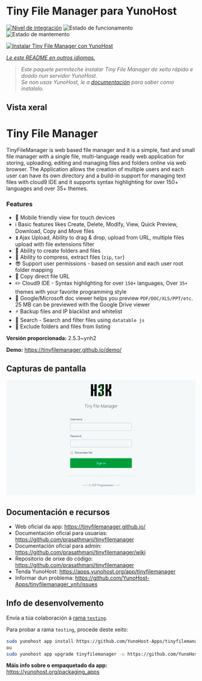 <!--
NOTA: Este README foi creado automáticamente por <https://github.com/YunoHost/apps/tree/master/tools/readme_generator>
NON debe editarse manualmente.
-->

# Tiny File Manager para YunoHost

[![Nivel de integración](https://dash.yunohost.org/integration/tinyfilemanager.svg)](https://dash.yunohost.org/appci/app/tinyfilemanager) ![Estado de funcionamento](https://ci-apps.yunohost.org/ci/badges/tinyfilemanager.status.svg) ![Estado de mantemento](https://ci-apps.yunohost.org/ci/badges/tinyfilemanager.maintain.svg)

[![Instalar Tiny File Manager con YunoHost](https://install-app.yunohost.org/install-with-yunohost.svg)](https://install-app.yunohost.org/?app=tinyfilemanager)

*[Le este README en outros idiomas.](./ALL_README.md)*

> *Este paquete permíteche instalar Tiny File Manager de xeito rápido e doado nun servidor YunoHost.*  
> *Se non usas YunoHost, le a [documentación](https://yunohost.org/install) para saber como instalalo.*

## Vista xeral

# Tiny File Manager

TinyFileManager is web based file manager and it is a simple, fast and small file manager with a single file, multi-language ready web application for storing, uploading, editing and managing files and folders online via web browser. The Application allows the creation of multiple users and each user can have its own directory and a build-in support for managing text files with cloud9 IDE and it supports syntax highlighting for over 150+ languages and over 35+ themes.

### Features

- :iphone: Mobile friendly view for touch devices
- :information_source: Basic features likes Create, Delete, Modify, View, Quick Preview, Download, Copy and Move files
- :arrow_double_up: Ajax Upload, Ability to drag & drop, upload from URL, multiple files upload with file extensions filter
- :file_folder: Ability to create folders and files
- :gift: Ability to compress, extract files (`zip`, `tar`)
- :sunglasses: Support user permissions - based on session and each user root folder mapping
- :floppy_disk: Copy direct file URL
- :pencil2: Cloud9 IDE - Syntax highlighting for over `150+` languages, Over `35+` themes with your favorite programming style
- :page_facing_up: Google/Microsoft doc viewer helps you preview `PDF/DOC/XLS/PPT/etc`. 25 MB can be previewed with the Google Drive viewer
- :zap: Backup files and IP blacklist and whitelist
- :mag_right: Search - Search and filter files using `datatable js`
- :file_folder: Exclude folders and files from listing



**Versión proporcionada:** 2.5.3~ynh2

**Demo:** <https://tinyfilemanager.github.io/demo/>

## Capturas de pantalla

![Captura de pantalla de Tiny File Manager](./doc/screenshots/screenshot.png)

## Documentación e recursos

- Web oficial da app: <https://tinyfilemanager.github.io/>
- Documentación oficial para usuarias: <https://github.com/prasathmani/tinyfilemanager>
- Documentación oficial para admin: <https://github.com/prasathmani/tinyfilemanager/wiki>
- Repositorio de orixe do código: <https://github.com/prasathmani/tinyfilemanager>
- Tenda YunoHost: <https://apps.yunohost.org/app/tinyfilemanager>
- Informar dun problema: <https://github.com/YunoHost-Apps/tinyfilemanager_ynh/issues>

## Info de desenvolvemento

Envía a túa colaboración á [rama `testing`](https://github.com/YunoHost-Apps/tinyfilemanager_ynh/tree/testing).

Para probar a rama `testing`, procede deste xeito:

```bash
sudo yunohost app install https://github.com/YunoHost-Apps/tinyfilemanager_ynh/tree/testing --debug
ou
sudo yunohost app upgrade tinyfilemanager -u https://github.com/YunoHost-Apps/tinyfilemanager_ynh/tree/testing --debug
```

**Máis info sobre o empaquetado da app:** <https://yunohost.org/packaging_apps>
